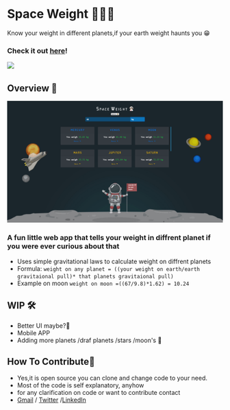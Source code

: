 # Space Weight 👨🏻‍🚀
 Know your weight in different planets,if your earth weight haunts you 😁

### Check it out [here]!
<img src="https://forthebadge.com/images/badges/made-with-javascript.svg"> 

## Overview 👀
<img src="gitres/img.png">

### A fun little web app that tells your weight in diffrent planet if you were ever curious about that

- Uses simple gravitational laws to calculate weight on diffrent planets
- Formula: `weight on any planet = ((your weight on earth/earth gravitaional pull)* that planets gravitaional pull)`
- Example on moon `weight on moon =((67/9.8)*1.62) = 10.24`

## WIP 🛠
- Better UI maybe?😬
- Mobile APP
- Adding more planets /draf planets /stars /moon's  🤔

## How To Contribute🤝 
- Yes,it is open source you can clone and change code to your need.
- Most of the code is self explanatory, anyhow
- for any clarification on code or want to contribute contact 
- [Gmail] / [Twitter] /[LinkedIn]

[Gmail]: <mailto:vashish888@gmail.com>
[LinkedIn]: <https://www.linkedin.com/in/asish-raju-7a0b90192>
[Twitter]: <https://twitter.com/vashish888>
[here]:<http://asishraju.me/Space-Weight/>
